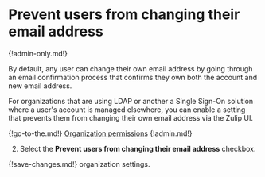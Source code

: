 # Prevent users from changing their email address

{!admin-only.md!}

By default, any user can change their own email address by going
through an email confirmation process that confirms they own both the
account and new email address.

For organizations that are using LDAP or another a Single Sign-On
solution where a user's account is managed elsewhere, you can enable a
setting that prevents them from changing their own email address via
the Zulip UI.

{!go-to-the.md!} [Organization permissions](/#organization/organization-permissions)
{!admin.md!}

2. Select the **Prevent users from changing their email address** checkbox.

{!save-changes.md!} organization settings.

